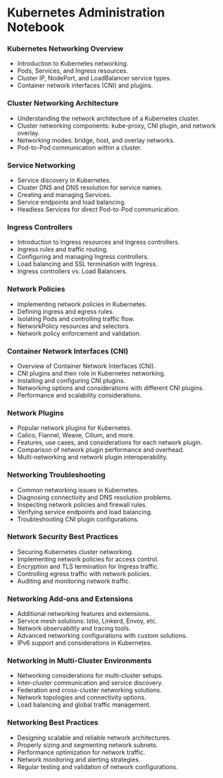 # Kubernetes Administration Notebook

### Kubernetes Networking Overview
- Introduction to Kubernetes networking.
- Pods, Services, and Ingress resources.
- Cluster IP, NodePort, and LoadBalancer service types.
- Container network interfaces (CNI) and plugins.

### Cluster Networking Architecture
- Understanding the network architecture of a Kubernetes cluster.
- Cluster networking components: kube-proxy, CNI plugin, and network overlay.
- Networking modes: bridge, host, and overlay networks.
- Pod-to-Pod communication within a cluster.

### Service Networking
- Service discovery in Kubernetes.
- Cluster DNS and DNS resolution for service names.
- Creating and managing Services.
- Service endpoints and load balancing.
- Headless Services for direct Pod-to-Pod communication.

### Ingress Controllers
- Introduction to Ingress resources and Ingress controllers.
- Ingress rules and traffic routing.
- Configuring and managing Ingress controllers.
- Load balancing and SSL termination with Ingress.
- Ingress controllers vs. Load Balancers.

### Network Policies
- Implementing network policies in Kubernetes.
- Defining ingress and egress rules.
- Isolating Pods and controlling traffic flow.
- NetworkPolicy resources and selectors.
- Network policy enforcement and validation.

### Container Network Interfaces (CNI)
- Overview of Container Network Interfaces (CNI).
- CNI plugins and their role in Kubernetes networking.
- Installing and configuring CNI plugins.
- Networking options and considerations with different CNI plugins.
- Performance and scalability considerations.

### Network Plugins
- Popular network plugins for Kubernetes.
- Calico, Flannel, Weave, Cilium, and more.
- Features, use cases, and considerations for each network plugin.
- Comparison of network plugin performance and overhead.
- Multi-networking and network plugin interoperability.

### Networking Troubleshooting
- Common networking issues in Kubernetes.
- Diagnosing connectivity and DNS resolution problems.
- Inspecting network policies and firewall rules.
- Verifying service endpoints and load balancing.
- Troubleshooting CNI plugin configurations.

### Network Security Best Practices
- Securing Kubernetes cluster networking.
- Implementing network policies for access control.
- Encryption and TLS termination for Ingress traffic.
- Controlling egress traffic with network policies.
- Auditing and monitoring network traffic.

### Networking Add-ons and Extensions
- Additional networking features and extensions.
- Service mesh solutions: Istio, Linkerd, Envoy, etc.
- Network observability and tracing tools.
- Advanced networking configurations with custom solutions.
- IPv6 support and considerations in Kubernetes.

### Networking in Multi-Cluster Environments
- Networking considerations for multi-cluster setups.
- Inter-cluster communication and service discovery.
- Federation and cross-cluster networking solutions.
- Network topologies and connectivity options.
- Load balancing and global traffic management.

### Networking Best Practices
- Designing scalable and reliable network architectures.
- Properly sizing and segmenting network subnets.
- Performance optimization for network traffic.
- Network monitoring and alerting strategies.
- Regular testing and validation of network configurations.
